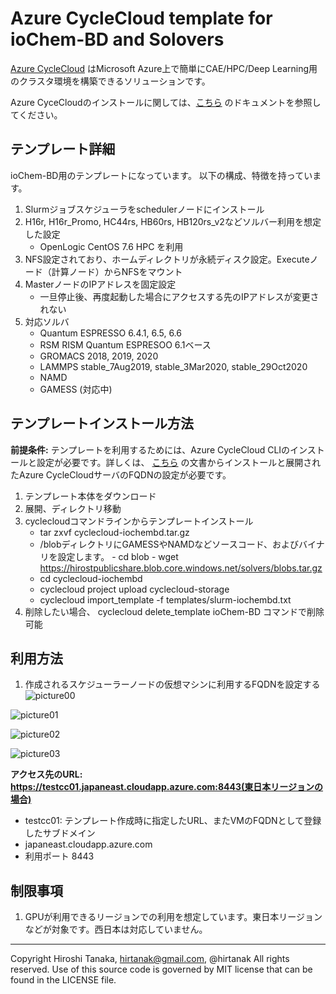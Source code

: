 # Azure CycleCloud template for ioChem-BD and Solovers

[Azure CycleCloud](https://docs.microsoft.com/en-us/azure/cyclecloud/) はMicrosoft Azure上で簡単にCAE/HPC/Deep Learning用のクラスタ環境を構築できるソリューションです。

Azure CyceCloudのインストールに関しては、[こちら](https://docs.microsoft.com/en-us/azure/cyclecloud/quickstart-install-cyclecloud) のドキュメントを参照してください。

## テンプレート詳細
ioChem-BD用のテンプレートになっています。
以下の構成、特徴を持っています。

1. Slurmジョブスケジューラをschedulerノードにインストール
1. H16r, H16r_Promo, HC44rs, HB60rs, HB120rs_v2などソルバー利用を想定した設定
    - OpenLogic CentOS 7.6 HPC を利用 
1. NFS設定されており、ホームディレクトリが永続ディスク設定。Executeノード（計算ノード）からNFSをマウント
1. MasterノードのIPアドレスを固定設定
    - 一旦停止後、再度起動した場合にアクセスする先のIPアドレスが変更されない
1. 対応ソルバ
    - Quantum ESPRESSO 6.4.1, 6.5, 6.6
    - RSM RISM Quantum ESPRESOO 6.1ベース
    - GROMACS 2018, 2019, 2020
    - LAMMPS stable_7Aug2019, stable_3Mar2020, stable_29Oct2020 
    - NAMD
    - GAMESS (対応中)

## テンプレートインストール方法

**前提条件:** テンプレートを利用するためには、Azure CycleCloud CLIのインストールと設定が必要です。詳しくは、 [こちら](https://docs.microsoft.com/en-us/azure/cyclecloud/install-cyclecloud-cli) の文書からインストールと展開されたAzure CycleCloudサーバのFQDNの設定が必要です。

1. テンプレート本体をダウンロード
1. 展開、ディレクトリ移動
1. cyclecloudコマンドラインからテンプレートインストール 
   - tar zxvf cyclecloud-iochembd<version>.tar.gz
   - /blobディレクトリにGAMESSやNAMDなどソースコード、およびバイナリを設定します。
         - cd blob
         - wget https://hirostpublicshare.blob.core.windows.net/solvers/blobs.tar.gz
   - cd cyclecloud-iochembd<version>
   - cyclecloud project upload cyclecloud-storage
   - cyclecloud import_template -f templates/slurm-iochembd.txt
1. 削除したい場合、 cyclecloud delete_template ioChem-BD コマンドで削除可能
         
## 利用方法
1. 作成されるスケジューラーノードの仮想マシンに利用するFQDNを設定する
![picture00](https://user-images.githubusercontent.com/1019104/101869919-f0d3b580-3bc3-11eb-8898-0d894a9e944c.png)

![picture01](https://user-images.githubusercontent.com/1019104/101869937-f4ffd300-3bc3-11eb-83ad-c10a41df5e38.png)

![picture02](https://user-images.githubusercontent.com/1019104/101869941-f7fac380-3bc3-11eb-8f65-30e79893a4cf.png)

![picture03](https://user-images.githubusercontent.com/1019104/101869947-fa5d1d80-3bc3-11eb-89fe-66c926169f63.png)

**アクセス先のURL: https://testcc01.japaneast.cloudapp.azure.com:8443(東日本リージョンの場合)**

- testcc01: テンプレート作成時に指定したURL、またVMのFQDNとして登録したサブドメイン
- japaneast.cloudapp.azure.com
- 利用ポート 8443

## 制限事項
1. GPUが利用できるリージョンでの利用を想定しています。東日本リージョンなどが対象です。西日本は対応していません。

***
Copyright Hiroshi Tanaka, hirtanak@gmail.com, @hirtanak All rights reserved.
Use of this source code is governed by MIT license that can be found in the LICENSE file.
